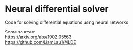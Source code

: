 # Neural differential solver
Code for solving differential equations using neural networks

Some sources: 
<br />
https://arxiv.org/abs/1902.05563 
<br />
https://github.com/LiamLau1/MLDE

